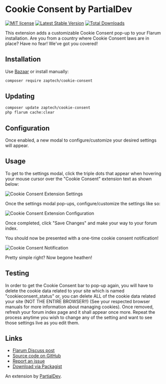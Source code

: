# Cookie Consent by PartialDev

[![MIT license](https://img.shields.io/badge/license-MIT-blue.svg)](https://github.com/partialdev/mason/blob/master/LICENSE.md) [![Latest Stable Version](https://img.shields.io/packagist/v/zaptech/cookie-consent.svg)](https://packagist.org/packages/zaptech/cookie-consent) [![Total Downloads](https://img.shields.io/packagist/dt/zaptech/cookie-consent.svg)](https://packagist.org/packages/zaptech/cookie-consent)

This extension adds a customizable Cookie Consent pop-up to your Flarum installation. 
Are you from a country where Cookie Consent laws are in place? Have no fear! We've got you covered!

## Installation

Use [Bazaar](https://discuss.flarum.org/d/5151-flagrow-bazaar-the-extension-marketplace) or install manually:

```bash
composer require zaptech/cookie-consent
```

## Updating

```bash
composer update zaptech/cookie-consent
php flarum cache:clear
```

## Configuration

Once enabled, a new modal to configure/customize your desired settings will appear.

## Usage

To get to the settings modal, click the triple dots that appear when hovering your mouse
cursor over the "Cookie Consent" extension text as shown below:

![Cookie Consent Extension Settings](https://i.imgur.com/xMAAEkT.png)

Once the settings modal pop-ups, configure/customize the settings like so:

![Cookie Consent Extension Configuration](https://i.imgur.com/JFZ3T3J.png)

Once completed, click "Save Changes" and make your way to your forum index.

You should now be presented with a one-time cookie consent notification!

![Cookie Consent Notification](https://i.imgur.com/RMvwX1V.png)

Pretty simple right? Now begone heathen!

## Testing

In order to get the Cookie Consent bar to pop-up again, you will have to delete the cookie
data related to your site which is named "cookieconsent_status" or, you can delete ALL of the 
cookie data related your site (NOT THE ENTIRE BROWSER!!) (See your respected browser manuals 
for more information about managing cookies). Once removed, refresh your forum index page
and it shall appear once more. Repeat the process anytime you wish to change any of the setting 
and want to see those settings live as you edit them.

## Links

- [Flarum Discuss post](https://discuss.flarum.org/d/10395-zaptech-cookie-consent)
- [Source code on GitHub](https://github.com/partialdev/cookie-consent)
- [Report an issue](https://github.com/partialdev/cookie-consent/issues)
- [Download via Packagist](https://packagist.org/packages/zaptech/cookie-consent)

An extension by [PartialDev](https://partialdev.com).